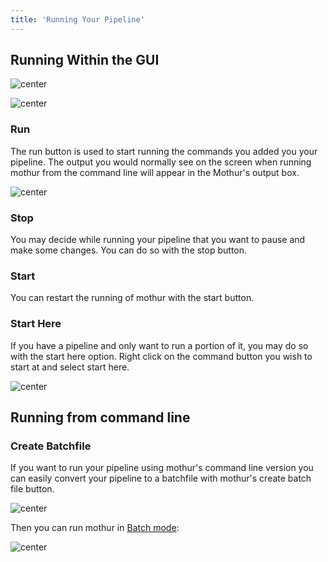 ```yaml
---
title: 'Running Your Pipeline'
---
```

## Running Within the GUI

![ center](menuOPtions.jpg " center")

![ center](toolbar.jpg " center")

### Run

The run button is used to start running the commands you added you your
pipeline. The output you would normally see on the screen when running
mothur from the command line will appear in the Mothur\'s output box.

![ center](running.jpg " center")

### Stop

You may decide while running your pipeline that you want to pause and
make some changes. You can do so with the stop button.

### Start

You can restart the running of mothur with the start button.

### Start Here

If you have a pipeline and only want to run a portion of it, you may do
so with the start here option. Right click on the command button you
wish to start at and select start here.

![ center](startHere.jpg " center")

## Running from command line

### Create Batchfile

If you want to run your pipeline using mothur\'s command line version
you can easily convert your pipeline to a batchfile with mothur\'s
create batch file button.

![ center](createBatch.jpg " center")

Then you can run mothur in [Batch mode](Batch_mode):

![ center](runBatch.jpg " center")
